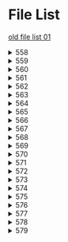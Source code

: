 # File List

[old file list 01](https://ponapon280.github.io/5chSummary/README_old_01.html)
<details>
<summary>558</summary>

- [sum](https://ponapon280.github.io/5chSummary/558/sum.html)
- [mod](https://ponapon280.github.io/5chSummary/558/mod.html)
- [url](https://ponapon280.github.io/5chSummary/558/url.html)

> sum_prefiles
>
>  - [sum_1](https://ponapon280.github.io/5chSummary/558/sum_prefiles/sum_1.html)
>  - [sum_2](https://ponapon280.github.io/5chSummary/558/sum_prefiles/sum_2.html)
>  - [sum_3](https://ponapon280.github.io/5chSummary/558/sum_prefiles/sum_3.html)
>  - [sum_4](https://ponapon280.github.io/5chSummary/558/sum_prefiles/sum_4.html)
>  - [sum_5](https://ponapon280.github.io/5chSummary/558/sum_prefiles/sum_5.html)

> mod_prefiles
>
>  - [mod_1](https://ponapon280.github.io/5chSummary/558/mod_prefiles/mod_1.html)
>  - [mod_2](https://ponapon280.github.io/5chSummary/558/mod_prefiles/mod_2.html)
>  - [mod_3](https://ponapon280.github.io/5chSummary/558/mod_prefiles/mod_3.html)
>  - [mod_4](https://ponapon280.github.io/5chSummary/558/mod_prefiles/mod_4.html)
>  - [mod_5](https://ponapon280.github.io/5chSummary/558/mod_prefiles/mod_5.html)

> tools_prefiles
>
</details>

<details>
<summary>559</summary>

- [sum](https://ponapon280.github.io/5chSummary/559/sum.html)
- [mod](https://ponapon280.github.io/5chSummary/559/mod.html)
- [url](https://ponapon280.github.io/5chSummary/559/url.html)

> sum_prefiles
>
>  - [sum_1](https://ponapon280.github.io/5chSummary/559/sum_prefiles/sum_1.html)
>  - [sum_2](https://ponapon280.github.io/5chSummary/559/sum_prefiles/sum_2.html)
>  - [sum_3](https://ponapon280.github.io/5chSummary/559/sum_prefiles/sum_3.html)
>  - [sum_4](https://ponapon280.github.io/5chSummary/559/sum_prefiles/sum_4.html)
>  - [sum_5](https://ponapon280.github.io/5chSummary/559/sum_prefiles/sum_5.html)

> mod_prefiles
>
>  - [mod_1](https://ponapon280.github.io/5chSummary/559/mod_prefiles/mod_1.html)
>  - [mod_2](https://ponapon280.github.io/5chSummary/559/mod_prefiles/mod_2.html)
>  - [mod_3](https://ponapon280.github.io/5chSummary/559/mod_prefiles/mod_3.html)
>  - [mod_4](https://ponapon280.github.io/5chSummary/559/mod_prefiles/mod_4.html)
>  - [mod_5](https://ponapon280.github.io/5chSummary/559/mod_prefiles/mod_5.html)

> tools_prefiles
>
</details>

<details>
<summary>560</summary>

- [sum](https://ponapon280.github.io/5chSummary/560/sum.html)
- [mod](https://ponapon280.github.io/5chSummary/560/mod.html)
- [url](https://ponapon280.github.io/5chSummary/560/url.html)

> sum_prefiles
>
>  - [sum_1](https://ponapon280.github.io/5chSummary/560/sum_prefiles/sum_1.html)
>  - [sum_2](https://ponapon280.github.io/5chSummary/560/sum_prefiles/sum_2.html)
>  - [sum_3](https://ponapon280.github.io/5chSummary/560/sum_prefiles/sum_3.html)
>  - [sum_4](https://ponapon280.github.io/5chSummary/560/sum_prefiles/sum_4.html)
>  - [sum_5](https://ponapon280.github.io/5chSummary/560/sum_prefiles/sum_5.html)

> mod_prefiles
>
>  - [mod_1](https://ponapon280.github.io/5chSummary/560/mod_prefiles/mod_1.html)
>  - [mod_2](https://ponapon280.github.io/5chSummary/560/mod_prefiles/mod_2.html)
>  - [mod_3](https://ponapon280.github.io/5chSummary/560/mod_prefiles/mod_3.html)
>  - [mod_4](https://ponapon280.github.io/5chSummary/560/mod_prefiles/mod_4.html)
>  - [mod_5](https://ponapon280.github.io/5chSummary/560/mod_prefiles/mod_5.html)

> tools_prefiles
>
</details>

<details>
<summary>561</summary>

- [sum](https://ponapon280.github.io/5chSummary/561/sum.html)
- [mod](https://ponapon280.github.io/5chSummary/561/mod.html)
- [url](https://ponapon280.github.io/5chSummary/561/url.html)

> sum_prefiles
>
>  - [sum_1](https://ponapon280.github.io/5chSummary/561/sum_prefiles/sum_1.html)
>  - [sum_2](https://ponapon280.github.io/5chSummary/561/sum_prefiles/sum_2.html)
>  - [sum_3](https://ponapon280.github.io/5chSummary/561/sum_prefiles/sum_3.html)
>  - [sum_4](https://ponapon280.github.io/5chSummary/561/sum_prefiles/sum_4.html)
>  - [sum_5](https://ponapon280.github.io/5chSummary/561/sum_prefiles/sum_5.html)

> mod_prefiles
>
>  - [mod_1](https://ponapon280.github.io/5chSummary/561/mod_prefiles/mod_1.html)
>  - [mod_2](https://ponapon280.github.io/5chSummary/561/mod_prefiles/mod_2.html)
>  - [mod_3](https://ponapon280.github.io/5chSummary/561/mod_prefiles/mod_3.html)
>  - [mod_4](https://ponapon280.github.io/5chSummary/561/mod_prefiles/mod_4.html)
>  - [mod_5](https://ponapon280.github.io/5chSummary/561/mod_prefiles/mod_5.html)

> tools_prefiles
>
</details>

<details>
<summary>562</summary>

- [sum](https://ponapon280.github.io/5chSummary/562/sum.html)
- [mod](https://ponapon280.github.io/5chSummary/562/mod.html)
- [url](https://ponapon280.github.io/5chSummary/562/url.html)

> sum_prefiles
>
>  - [sum_1](https://ponapon280.github.io/5chSummary/562/sum_prefiles/sum_1.html)
>  - [sum_2](https://ponapon280.github.io/5chSummary/562/sum_prefiles/sum_2.html)
>  - [sum_3](https://ponapon280.github.io/5chSummary/562/sum_prefiles/sum_3.html)
>  - [sum_4](https://ponapon280.github.io/5chSummary/562/sum_prefiles/sum_4.html)
>  - [sum_5](https://ponapon280.github.io/5chSummary/562/sum_prefiles/sum_5.html)

> mod_prefiles
>
>  - [mod_1](https://ponapon280.github.io/5chSummary/562/mod_prefiles/mod_1.html)
>  - [mod_2](https://ponapon280.github.io/5chSummary/562/mod_prefiles/mod_2.html)
>  - [mod_3](https://ponapon280.github.io/5chSummary/562/mod_prefiles/mod_3.html)
>  - [mod_4](https://ponapon280.github.io/5chSummary/562/mod_prefiles/mod_4.html)
>  - [mod_5](https://ponapon280.github.io/5chSummary/562/mod_prefiles/mod_5.html)

> tools_prefiles
>
</details>

<details>
<summary>563</summary>

- [sum](https://ponapon280.github.io/5chSummary/563/sum.html)
- [mod](https://ponapon280.github.io/5chSummary/563/mod.html)
- [url](https://ponapon280.github.io/5chSummary/563/url.html)

> sum_prefiles
>
>  - [sum_1](https://ponapon280.github.io/5chSummary/563/sum_prefiles/sum_1.html)
>  - [sum_2](https://ponapon280.github.io/5chSummary/563/sum_prefiles/sum_2.html)
>  - [sum_3](https://ponapon280.github.io/5chSummary/563/sum_prefiles/sum_3.html)
>  - [sum_4](https://ponapon280.github.io/5chSummary/563/sum_prefiles/sum_4.html)
>  - [sum_5](https://ponapon280.github.io/5chSummary/563/sum_prefiles/sum_5.html)

> mod_prefiles
>
>  - [mod_1](https://ponapon280.github.io/5chSummary/563/mod_prefiles/mod_1.html)
>  - [mod_2](https://ponapon280.github.io/5chSummary/563/mod_prefiles/mod_2.html)
>  - [mod_3](https://ponapon280.github.io/5chSummary/563/mod_prefiles/mod_3.html)
>  - [mod_4](https://ponapon280.github.io/5chSummary/563/mod_prefiles/mod_4.html)
>  - [mod_5](https://ponapon280.github.io/5chSummary/563/mod_prefiles/mod_5.html)

> tools_prefiles
>
</details>

<details>
<summary>564</summary>

- [sum](https://ponapon280.github.io/5chSummary/564/sum.html)
- [mod](https://ponapon280.github.io/5chSummary/564/mod.html)
- [url](https://ponapon280.github.io/5chSummary/564/url.html)

> sum_prefiles
>
>  - [sum_1](https://ponapon280.github.io/5chSummary/564/sum_prefiles/sum_1.html)
>  - [sum_2](https://ponapon280.github.io/5chSummary/564/sum_prefiles/sum_2.html)
>  - [sum_3](https://ponapon280.github.io/5chSummary/564/sum_prefiles/sum_3.html)
>  - [sum_4](https://ponapon280.github.io/5chSummary/564/sum_prefiles/sum_4.html)
>  - [sum_5](https://ponapon280.github.io/5chSummary/564/sum_prefiles/sum_5.html)

> mod_prefiles
>
>  - [mod_1](https://ponapon280.github.io/5chSummary/564/mod_prefiles/mod_1.html)
>  - [mod_2](https://ponapon280.github.io/5chSummary/564/mod_prefiles/mod_2.html)
>  - [mod_3](https://ponapon280.github.io/5chSummary/564/mod_prefiles/mod_3.html)
>  - [mod_4](https://ponapon280.github.io/5chSummary/564/mod_prefiles/mod_4.html)
>  - [mod_5](https://ponapon280.github.io/5chSummary/564/mod_prefiles/mod_5.html)

> tools_prefiles
>
</details>

<details>
<summary>565</summary>

- [sum](https://ponapon280.github.io/5chSummary/565/sum.html)
- [mod](https://ponapon280.github.io/5chSummary/565/mod.html)
- [url](https://ponapon280.github.io/5chSummary/565/url.html)

> sum_prefiles
>
>  - [sum_1](https://ponapon280.github.io/5chSummary/565/sum_prefiles/sum_1.html)
>  - [sum_2](https://ponapon280.github.io/5chSummary/565/sum_prefiles/sum_2.html)
>  - [sum_3](https://ponapon280.github.io/5chSummary/565/sum_prefiles/sum_3.html)
>  - [sum_4](https://ponapon280.github.io/5chSummary/565/sum_prefiles/sum_4.html)
>  - [sum_5](https://ponapon280.github.io/5chSummary/565/sum_prefiles/sum_5.html)

> mod_prefiles
>
>  - [mod_1](https://ponapon280.github.io/5chSummary/565/mod_prefiles/mod_1.html)
>  - [mod_2](https://ponapon280.github.io/5chSummary/565/mod_prefiles/mod_2.html)
>  - [mod_3](https://ponapon280.github.io/5chSummary/565/mod_prefiles/mod_3.html)
>  - [mod_4](https://ponapon280.github.io/5chSummary/565/mod_prefiles/mod_4.html)
>  - [mod_5](https://ponapon280.github.io/5chSummary/565/mod_prefiles/mod_5.html)

> tools_prefiles
>
</details>

<details>
<summary>566</summary>

- [sum](https://ponapon280.github.io/5chSummary/566/sum.html)
- [mod](https://ponapon280.github.io/5chSummary/566/mod.html)
- [url](https://ponapon280.github.io/5chSummary/566/url.html)

> sum_prefiles
>
>  - [sum_1](https://ponapon280.github.io/5chSummary/566/sum_prefiles/sum_1.html)
>  - [sum_2](https://ponapon280.github.io/5chSummary/566/sum_prefiles/sum_2.html)
>  - [sum_3](https://ponapon280.github.io/5chSummary/566/sum_prefiles/sum_3.html)
>  - [sum_4](https://ponapon280.github.io/5chSummary/566/sum_prefiles/sum_4.html)
>  - [sum_5](https://ponapon280.github.io/5chSummary/566/sum_prefiles/sum_5.html)

> mod_prefiles
>
>  - [mod_1](https://ponapon280.github.io/5chSummary/566/mod_prefiles/mod_1.html)
>  - [mod_2](https://ponapon280.github.io/5chSummary/566/mod_prefiles/mod_2.html)
>  - [mod_3](https://ponapon280.github.io/5chSummary/566/mod_prefiles/mod_3.html)
>  - [mod_4](https://ponapon280.github.io/5chSummary/566/mod_prefiles/mod_4.html)
>  - [mod_5](https://ponapon280.github.io/5chSummary/566/mod_prefiles/mod_5.html)

> tools_prefiles
>
</details>

<details>
<summary>567</summary>

- [sum](https://ponapon280.github.io/5chSummary/567/sum.html)
- [mod](https://ponapon280.github.io/5chSummary/567/mod.html)
- [url](https://ponapon280.github.io/5chSummary/567/url.html)

> sum_prefiles
>
>  - [sum_1](https://ponapon280.github.io/5chSummary/567/sum_prefiles/sum_1.html)
>  - [sum_2](https://ponapon280.github.io/5chSummary/567/sum_prefiles/sum_2.html)
>  - [sum_3](https://ponapon280.github.io/5chSummary/567/sum_prefiles/sum_3.html)
>  - [sum_4](https://ponapon280.github.io/5chSummary/567/sum_prefiles/sum_4.html)
>  - [sum_5](https://ponapon280.github.io/5chSummary/567/sum_prefiles/sum_5.html)

> mod_prefiles
>
>  - [mod_1](https://ponapon280.github.io/5chSummary/567/mod_prefiles/mod_1.html)
>  - [mod_2](https://ponapon280.github.io/5chSummary/567/mod_prefiles/mod_2.html)
>  - [mod_3](https://ponapon280.github.io/5chSummary/567/mod_prefiles/mod_3.html)
>  - [mod_4](https://ponapon280.github.io/5chSummary/567/mod_prefiles/mod_4.html)
>  - [mod_5](https://ponapon280.github.io/5chSummary/567/mod_prefiles/mod_5.html)

> tools_prefiles
>
</details>

<details>
<summary>568</summary>

- [sum](https://ponapon280.github.io/5chSummary/568/sum.html)
- [mod](https://ponapon280.github.io/5chSummary/568/mod.html)
- [url](https://ponapon280.github.io/5chSummary/568/url.html)

> sum_prefiles
>
>  - [sum_1](https://ponapon280.github.io/5chSummary/568/sum_prefiles/sum_1.html)
>  - [sum_2](https://ponapon280.github.io/5chSummary/568/sum_prefiles/sum_2.html)
>  - [sum_3](https://ponapon280.github.io/5chSummary/568/sum_prefiles/sum_3.html)
>  - [sum_4](https://ponapon280.github.io/5chSummary/568/sum_prefiles/sum_4.html)
>  - [sum_5](https://ponapon280.github.io/5chSummary/568/sum_prefiles/sum_5.html)

> mod_prefiles
>
>  - [mod_1](https://ponapon280.github.io/5chSummary/568/mod_prefiles/mod_1.html)
>  - [mod_2](https://ponapon280.github.io/5chSummary/568/mod_prefiles/mod_2.html)
>  - [mod_3](https://ponapon280.github.io/5chSummary/568/mod_prefiles/mod_3.html)
>  - [mod_4](https://ponapon280.github.io/5chSummary/568/mod_prefiles/mod_4.html)
>  - [mod_5](https://ponapon280.github.io/5chSummary/568/mod_prefiles/mod_5.html)

> tools_prefiles
>
</details>

<details>
<summary>569</summary>

- [sum](https://ponapon280.github.io/5chSummary/569/sum.html)
- [mod](https://ponapon280.github.io/5chSummary/569/mod.html)
- [url](https://ponapon280.github.io/5chSummary/569/url.html)

> sum_prefiles
>
>  - [sum_1](https://ponapon280.github.io/5chSummary/569/sum_prefiles/sum_1.html)
>  - [sum_2](https://ponapon280.github.io/5chSummary/569/sum_prefiles/sum_2.html)
>  - [sum_3](https://ponapon280.github.io/5chSummary/569/sum_prefiles/sum_3.html)
>  - [sum_4](https://ponapon280.github.io/5chSummary/569/sum_prefiles/sum_4.html)
>  - [sum_5](https://ponapon280.github.io/5chSummary/569/sum_prefiles/sum_5.html)

> mod_prefiles
>
>  - [mod_1](https://ponapon280.github.io/5chSummary/569/mod_prefiles/mod_1.html)
>  - [mod_2](https://ponapon280.github.io/5chSummary/569/mod_prefiles/mod_2.html)
>  - [mod_3](https://ponapon280.github.io/5chSummary/569/mod_prefiles/mod_3.html)
>  - [mod_4](https://ponapon280.github.io/5chSummary/569/mod_prefiles/mod_4.html)
>  - [mod_5](https://ponapon280.github.io/5chSummary/569/mod_prefiles/mod_5.html)

> tools_prefiles
>
</details>

<details>
<summary>570</summary>

- [sum](https://ponapon280.github.io/5chSummary/570/sum.html)
- [mod](https://ponapon280.github.io/5chSummary/570/mod.html)
- [url](https://ponapon280.github.io/5chSummary/570/url.html)

> sum_prefiles
>
>  - [sum_1](https://ponapon280.github.io/5chSummary/570/sum_prefiles/sum_1.html)
>  - [sum_2](https://ponapon280.github.io/5chSummary/570/sum_prefiles/sum_2.html)
>  - [sum_3](https://ponapon280.github.io/5chSummary/570/sum_prefiles/sum_3.html)
>  - [sum_4](https://ponapon280.github.io/5chSummary/570/sum_prefiles/sum_4.html)
>  - [sum_5](https://ponapon280.github.io/5chSummary/570/sum_prefiles/sum_5.html)

> mod_prefiles
>
>  - [mod_1](https://ponapon280.github.io/5chSummary/570/mod_prefiles/mod_1.html)
>  - [mod_2](https://ponapon280.github.io/5chSummary/570/mod_prefiles/mod_2.html)
>  - [mod_3](https://ponapon280.github.io/5chSummary/570/mod_prefiles/mod_3.html)
>  - [mod_4](https://ponapon280.github.io/5chSummary/570/mod_prefiles/mod_4.html)
>  - [mod_5](https://ponapon280.github.io/5chSummary/570/mod_prefiles/mod_5.html)

> tools_prefiles
>
</details>

<details>
<summary>571</summary>

- [sum](https://ponapon280.github.io/5chSummary/571/sum.html)
- [mod](https://ponapon280.github.io/5chSummary/571/mod.html)
- [url](https://ponapon280.github.io/5chSummary/571/url.html)

> sum_prefiles
>
>  - [sum_1](https://ponapon280.github.io/5chSummary/571/sum_prefiles/sum_1.html)
>  - [sum_2](https://ponapon280.github.io/5chSummary/571/sum_prefiles/sum_2.html)
>  - [sum_3](https://ponapon280.github.io/5chSummary/571/sum_prefiles/sum_3.html)
>  - [sum_4](https://ponapon280.github.io/5chSummary/571/sum_prefiles/sum_4.html)
>  - [sum_5](https://ponapon280.github.io/5chSummary/571/sum_prefiles/sum_5.html)

> mod_prefiles
>
>  - [mod_1](https://ponapon280.github.io/5chSummary/571/mod_prefiles/mod_1.html)
>  - [mod_2](https://ponapon280.github.io/5chSummary/571/mod_prefiles/mod_2.html)
>  - [mod_3](https://ponapon280.github.io/5chSummary/571/mod_prefiles/mod_3.html)
>  - [mod_4](https://ponapon280.github.io/5chSummary/571/mod_prefiles/mod_4.html)
>  - [mod_5](https://ponapon280.github.io/5chSummary/571/mod_prefiles/mod_5.html)

> tools_prefiles
>
</details>

<details>
<summary>572</summary>

- [sum](https://ponapon280.github.io/5chSummary/572/sum.html)
- [mod](https://ponapon280.github.io/5chSummary/572/mod.html)
- [url](https://ponapon280.github.io/5chSummary/572/url.html)

> sum_prefiles
>
>  - [sum_1](https://ponapon280.github.io/5chSummary/572/sum_prefiles/sum_1.html)
>  - [sum_2](https://ponapon280.github.io/5chSummary/572/sum_prefiles/sum_2.html)
>  - [sum_3](https://ponapon280.github.io/5chSummary/572/sum_prefiles/sum_3.html)
>  - [sum_4](https://ponapon280.github.io/5chSummary/572/sum_prefiles/sum_4.html)
>  - [sum_5](https://ponapon280.github.io/5chSummary/572/sum_prefiles/sum_5.html)

> mod_prefiles
>
>  - [mod_1](https://ponapon280.github.io/5chSummary/572/mod_prefiles/mod_1.html)
>  - [mod_2](https://ponapon280.github.io/5chSummary/572/mod_prefiles/mod_2.html)
>  - [mod_3](https://ponapon280.github.io/5chSummary/572/mod_prefiles/mod_3.html)
>  - [mod_4](https://ponapon280.github.io/5chSummary/572/mod_prefiles/mod_4.html)
>  - [mod_5](https://ponapon280.github.io/5chSummary/572/mod_prefiles/mod_5.html)

> tools_prefiles
>
</details>

<details>
<summary>573</summary>

- [sum](https://ponapon280.github.io/5chSummary/573/sum.html)
- [mod](https://ponapon280.github.io/5chSummary/573/mod.html)
- [url](https://ponapon280.github.io/5chSummary/573/url.html)
- [tools](https://ponapon280.github.io/5chSummary/573/tools.html)

> sum_prefiles
>
>  - [sum_1](https://ponapon280.github.io/5chSummary/573/sum_prefiles/sum_1.html)
>  - [sum_2](https://ponapon280.github.io/5chSummary/573/sum_prefiles/sum_2.html)
>  - [sum_3](https://ponapon280.github.io/5chSummary/573/sum_prefiles/sum_3.html)
>  - [sum_4](https://ponapon280.github.io/5chSummary/573/sum_prefiles/sum_4.html)
>  - [sum_5](https://ponapon280.github.io/5chSummary/573/sum_prefiles/sum_5.html)

> mod_prefiles
>
>  - [mod_1](https://ponapon280.github.io/5chSummary/573/mod_prefiles/mod_1.html)
>  - [mod_2](https://ponapon280.github.io/5chSummary/573/mod_prefiles/mod_2.html)
>  - [mod_3](https://ponapon280.github.io/5chSummary/573/mod_prefiles/mod_3.html)
>  - [mod_4](https://ponapon280.github.io/5chSummary/573/mod_prefiles/mod_4.html)
>  - [mod_5](https://ponapon280.github.io/5chSummary/573/mod_prefiles/mod_5.html)

> tools_prefiles
>
>  - [tools_1](https://ponapon280.github.io/5chSummary/573/tools_prefiles/tools_1.html)
>  - [tools_2](https://ponapon280.github.io/5chSummary/573/tools_prefiles/tools_2.html)
>  - [tools_3](https://ponapon280.github.io/5chSummary/573/tools_prefiles/tools_3.html)
>  - [tools_4](https://ponapon280.github.io/5chSummary/573/tools_prefiles/tools_4.html)
>  - [tools_5](https://ponapon280.github.io/5chSummary/573/tools_prefiles/tools_5.html)
</details>

<details>
<summary>574</summary>

- [sum](https://ponapon280.github.io/5chSummary/574/sum.html)
- [mod](https://ponapon280.github.io/5chSummary/574/mod.html)
- [url](https://ponapon280.github.io/5chSummary/574/url.html)
- [tools](https://ponapon280.github.io/5chSummary/574/tools.html)

> sum_prefiles
>
>  - [sum_1](https://ponapon280.github.io/5chSummary/574/sum_prefiles/sum_1.html)
>  - [sum_2](https://ponapon280.github.io/5chSummary/574/sum_prefiles/sum_2.html)
>  - [sum_3](https://ponapon280.github.io/5chSummary/574/sum_prefiles/sum_3.html)
>  - [sum_4](https://ponapon280.github.io/5chSummary/574/sum_prefiles/sum_4.html)
>  - [sum_5](https://ponapon280.github.io/5chSummary/574/sum_prefiles/sum_5.html)

> mod_prefiles
>
>  - [mod_1](https://ponapon280.github.io/5chSummary/574/mod_prefiles/mod_1.html)
>  - [mod_2](https://ponapon280.github.io/5chSummary/574/mod_prefiles/mod_2.html)
>  - [mod_3](https://ponapon280.github.io/5chSummary/574/mod_prefiles/mod_3.html)
>  - [mod_4](https://ponapon280.github.io/5chSummary/574/mod_prefiles/mod_4.html)
>  - [mod_5](https://ponapon280.github.io/5chSummary/574/mod_prefiles/mod_5.html)

> tools_prefiles
>
>  - [tools_1](https://ponapon280.github.io/5chSummary/574/tools_prefiles/tools_1.html)
>  - [tools_2](https://ponapon280.github.io/5chSummary/574/tools_prefiles/tools_2.html)
>  - [tools_3](https://ponapon280.github.io/5chSummary/574/tools_prefiles/tools_3.html)
>  - [tools_4](https://ponapon280.github.io/5chSummary/574/tools_prefiles/tools_4.html)
>  - [tools_5](https://ponapon280.github.io/5chSummary/574/tools_prefiles/tools_5.html)
</details>

<details>
<summary>575</summary>

- [sum](https://ponapon280.github.io/5chSummary/575/sum.html)
- [mod](https://ponapon280.github.io/5chSummary/575/mod.html)
- [url](https://ponapon280.github.io/5chSummary/575/url.html)
- [tools](https://ponapon280.github.io/5chSummary/575/tools.html)

> sum_prefiles
>
>  - [sum_1](https://ponapon280.github.io/5chSummary/575/sum_prefiles/sum_1.html)
>  - [sum_2](https://ponapon280.github.io/5chSummary/575/sum_prefiles/sum_2.html)
>  - [sum_3](https://ponapon280.github.io/5chSummary/575/sum_prefiles/sum_3.html)
>  - [sum_4](https://ponapon280.github.io/5chSummary/575/sum_prefiles/sum_4.html)
>  - [sum_5](https://ponapon280.github.io/5chSummary/575/sum_prefiles/sum_5.html)

> mod_prefiles
>
>  - [mod_1](https://ponapon280.github.io/5chSummary/575/mod_prefiles/mod_1.html)
>  - [mod_2](https://ponapon280.github.io/5chSummary/575/mod_prefiles/mod_2.html)
>  - [mod_3](https://ponapon280.github.io/5chSummary/575/mod_prefiles/mod_3.html)
>  - [mod_4](https://ponapon280.github.io/5chSummary/575/mod_prefiles/mod_4.html)
>  - [mod_5](https://ponapon280.github.io/5chSummary/575/mod_prefiles/mod_5.html)

> tools_prefiles
>
>  - [tools_1](https://ponapon280.github.io/5chSummary/575/tools_prefiles/tools_1.html)
>  - [tools_2](https://ponapon280.github.io/5chSummary/575/tools_prefiles/tools_2.html)
>  - [tools_3](https://ponapon280.github.io/5chSummary/575/tools_prefiles/tools_3.html)
>  - [tools_4](https://ponapon280.github.io/5chSummary/575/tools_prefiles/tools_4.html)
>  - [tools_5](https://ponapon280.github.io/5chSummary/575/tools_prefiles/tools_5.html)
</details>

<details>
<summary>576</summary>

- [sum](https://ponapon280.github.io/5chSummary/576/sum.html)
- [mod](https://ponapon280.github.io/5chSummary/576/mod.html)
- [url](https://ponapon280.github.io/5chSummary/576/url.html)
- [tools](https://ponapon280.github.io/5chSummary/576/tools.html)

> sum_prefiles
>
>  - [sum_1](https://ponapon280.github.io/5chSummary/576/sum_prefiles/sum_1.html)
>  - [sum_2](https://ponapon280.github.io/5chSummary/576/sum_prefiles/sum_2.html)
>  - [sum_3](https://ponapon280.github.io/5chSummary/576/sum_prefiles/sum_3.html)
>  - [sum_4](https://ponapon280.github.io/5chSummary/576/sum_prefiles/sum_4.html)
>  - [sum_5](https://ponapon280.github.io/5chSummary/576/sum_prefiles/sum_5.html)

> mod_prefiles
>
>  - [mod_1](https://ponapon280.github.io/5chSummary/576/mod_prefiles/mod_1.html)
>  - [mod_2](https://ponapon280.github.io/5chSummary/576/mod_prefiles/mod_2.html)
>  - [mod_3](https://ponapon280.github.io/5chSummary/576/mod_prefiles/mod_3.html)
>  - [mod_4](https://ponapon280.github.io/5chSummary/576/mod_prefiles/mod_4.html)
>  - [mod_5](https://ponapon280.github.io/5chSummary/576/mod_prefiles/mod_5.html)

> tools_prefiles
>
>  - [tools_1](https://ponapon280.github.io/5chSummary/576/tools_prefiles/tools_1.html)
>  - [tools_2](https://ponapon280.github.io/5chSummary/576/tools_prefiles/tools_2.html)
>  - [tools_3](https://ponapon280.github.io/5chSummary/576/tools_prefiles/tools_3.html)
>  - [tools_4](https://ponapon280.github.io/5chSummary/576/tools_prefiles/tools_4.html)
>  - [tools_5](https://ponapon280.github.io/5chSummary/576/tools_prefiles/tools_5.html)
</details>

<details>
<summary>577</summary>

- [sum](https://ponapon280.github.io/5chSummary/577/sum.html)
- [mod](https://ponapon280.github.io/5chSummary/577/mod.html)
- [url](https://ponapon280.github.io/5chSummary/577/url.html)
- [tools](https://ponapon280.github.io/5chSummary/577/tools.html)

> sum_prefiles
>
>  - [sum_1](https://ponapon280.github.io/5chSummary/577/sum_prefiles/sum_1.html)
>  - [sum_2](https://ponapon280.github.io/5chSummary/577/sum_prefiles/sum_2.html)
>  - [sum_3](https://ponapon280.github.io/5chSummary/577/sum_prefiles/sum_3.html)
>  - [sum_4](https://ponapon280.github.io/5chSummary/577/sum_prefiles/sum_4.html)
>  - [sum_5](https://ponapon280.github.io/5chSummary/577/sum_prefiles/sum_5.html)

> mod_prefiles
>
>  - [mod_1](https://ponapon280.github.io/5chSummary/577/mod_prefiles/mod_1.html)
>  - [mod_2](https://ponapon280.github.io/5chSummary/577/mod_prefiles/mod_2.html)
>  - [mod_3](https://ponapon280.github.io/5chSummary/577/mod_prefiles/mod_3.html)
>  - [mod_4](https://ponapon280.github.io/5chSummary/577/mod_prefiles/mod_4.html)
>  - [mod_5](https://ponapon280.github.io/5chSummary/577/mod_prefiles/mod_5.html)

> tools_prefiles
>
>  - [tools_1](https://ponapon280.github.io/5chSummary/577/tools_prefiles/tools_1.html)
>  - [tools_2](https://ponapon280.github.io/5chSummary/577/tools_prefiles/tools_2.html)
>  - [tools_3](https://ponapon280.github.io/5chSummary/577/tools_prefiles/tools_3.html)
>  - [tools_4](https://ponapon280.github.io/5chSummary/577/tools_prefiles/tools_4.html)
>  - [tools_5](https://ponapon280.github.io/5chSummary/577/tools_prefiles/tools_5.html)
</details>

<details>
<summary>578</summary>

- [sum](https://ponapon280.github.io/5chSummary/578/sum.html)
- [mod](https://ponapon280.github.io/5chSummary/578/mod.html)
- [url](https://ponapon280.github.io/5chSummary/578/url.html)
- [tools](https://ponapon280.github.io/5chSummary/578/tools.html)

> sum_prefiles
>
>  - [sum_1](https://ponapon280.github.io/5chSummary/578/sum_prefiles/sum_1.html)
>  - [sum_2](https://ponapon280.github.io/5chSummary/578/sum_prefiles/sum_2.html)
>  - [sum_3](https://ponapon280.github.io/5chSummary/578/sum_prefiles/sum_3.html)
>  - [sum_4](https://ponapon280.github.io/5chSummary/578/sum_prefiles/sum_4.html)
>  - [sum_5](https://ponapon280.github.io/5chSummary/578/sum_prefiles/sum_5.html)

> mod_prefiles
>
>  - [mod_1](https://ponapon280.github.io/5chSummary/578/mod_prefiles/mod_1.html)
>  - [mod_2](https://ponapon280.github.io/5chSummary/578/mod_prefiles/mod_2.html)
>  - [mod_3](https://ponapon280.github.io/5chSummary/578/mod_prefiles/mod_3.html)
>  - [mod_4](https://ponapon280.github.io/5chSummary/578/mod_prefiles/mod_4.html)
>  - [mod_5](https://ponapon280.github.io/5chSummary/578/mod_prefiles/mod_5.html)

> tools_prefiles
>
>  - [tools_1](https://ponapon280.github.io/5chSummary/578/tools_prefiles/tools_1.html)
>  - [tools_2](https://ponapon280.github.io/5chSummary/578/tools_prefiles/tools_2.html)
>  - [tools_3](https://ponapon280.github.io/5chSummary/578/tools_prefiles/tools_3.html)
>  - [tools_4](https://ponapon280.github.io/5chSummary/578/tools_prefiles/tools_4.html)
>  - [tools_5](https://ponapon280.github.io/5chSummary/578/tools_prefiles/tools_5.html)
</details>

<details>
<summary>579</summary>

- [sum](https://ponapon280.github.io/5chSummary/579/sum.html)
- [mod](https://ponapon280.github.io/5chSummary/579/mod.html)
- [url](https://ponapon280.github.io/5chSummary/579/url.html)
- [tools](https://ponapon280.github.io/5chSummary/579/tools.html)

> sum_prefiles
>
>  - [sum_1](https://ponapon280.github.io/5chSummary/579/sum_prefiles/sum_1.html)
>  - [sum_2](https://ponapon280.github.io/5chSummary/579/sum_prefiles/sum_2.html)
>  - [sum_3](https://ponapon280.github.io/5chSummary/579/sum_prefiles/sum_3.html)
>  - [sum_4](https://ponapon280.github.io/5chSummary/579/sum_prefiles/sum_4.html)
>  - [sum_5](https://ponapon280.github.io/5chSummary/579/sum_prefiles/sum_5.html)

> mod_prefiles
>
>  - [mod_1](https://ponapon280.github.io/5chSummary/579/mod_prefiles/mod_1.html)
>  - [mod_2](https://ponapon280.github.io/5chSummary/579/mod_prefiles/mod_2.html)
>  - [mod_3](https://ponapon280.github.io/5chSummary/579/mod_prefiles/mod_3.html)
>  - [mod_4](https://ponapon280.github.io/5chSummary/579/mod_prefiles/mod_4.html)
>  - [mod_5](https://ponapon280.github.io/5chSummary/579/mod_prefiles/mod_5.html)

> tools_prefiles
>
>  - [tools_1](https://ponapon280.github.io/5chSummary/579/tools_prefiles/tools_1.html)
>  - [tools_2](https://ponapon280.github.io/5chSummary/579/tools_prefiles/tools_2.html)
>  - [tools_3](https://ponapon280.github.io/5chSummary/579/tools_prefiles/tools_3.html)
>  - [tools_4](https://ponapon280.github.io/5chSummary/579/tools_prefiles/tools_4.html)
>  - [tools_5](https://ponapon280.github.io/5chSummary/579/tools_prefiles/tools_5.html)
</details>

